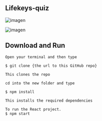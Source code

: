 ##  Lifekeys-quiz

![imagen](https://user-images.githubusercontent.com/52834318/169550607-2af5f304-ffbb-4dc7-b5c9-a516b1bfd0c1.png)

![imagen](https://user-images.githubusercontent.com/52834318/169550226-a3056e72-aa7c-436f-812a-286f48d002e0.png)


##  Download and Run

    Open your terminal and then type

    $ git clone {the url to this GitHub repo}

    This clones the repo

    cd into the new folder and type

    $ npm install

    This installs the required dependencies

    To run the React project.
    $ npm start

